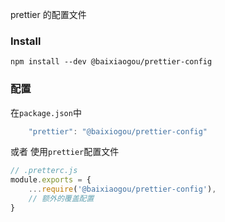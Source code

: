 prettier 的配置文件

### Install

`npm install --dev @baixiaogou/prettier-config`

### 配置

在`package.json`中
```javascript
    "prettier": "@baixiogou/prettier-config"
```

或者
使用`prettier`配置文件
```javascript
// .pretterc.js
module.exports = {
    ...require('@baixiaogou/prettier-config'),
    // 额外的覆盖配置
}
```
